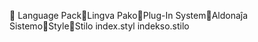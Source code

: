       Language Pack   Lingva Pako   Plug-In System   Aldonaĵa Sistemo   Style   Stilo
   index.styl   indekso.stilo